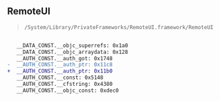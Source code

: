 ## RemoteUI

> `/System/Library/PrivateFrameworks/RemoteUI.framework/RemoteUI`

```diff

   __DATA_CONST.__objc_superrefs: 0x1a0
   __DATA_CONST.__objc_arraydata: 0x128
   __AUTH_CONST.__auth_got: 0x1748
-  __AUTH_CONST.__auth_ptr: 0x11c8
+  __AUTH_CONST.__auth_ptr: 0x11b0
   __AUTH_CONST.__const: 0x5148
   __AUTH_CONST.__cfstring: 0x4380
   __AUTH_CONST.__objc_const: 0xdec0

```
